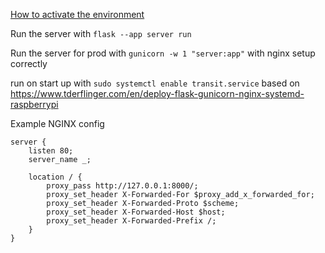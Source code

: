 [How to activate the environment](https://flask.palletsprojects.com/en/3.0.x/installation/#activate-the-environment)

Run the server with `flask --app server run`

Run the server for prod with `gunicorn -w 1 "server:app"` with nginx setup correctly

run on start up with `sudo systemctl enable transit.service` based on https://www.tderflinger.com/en/deploy-flask-gunicorn-nginx-systemd-raspberrypi

Example NGINX config 
```
server {
    listen 80;
    server_name _;

    location / {
        proxy_pass http://127.0.0.1:8000/;
        proxy_set_header X-Forwarded-For $proxy_add_x_forwarded_for;
        proxy_set_header X-Forwarded-Proto $scheme;
        proxy_set_header X-Forwarded-Host $host;
        proxy_set_header X-Forwarded-Prefix /;
    }
}
```